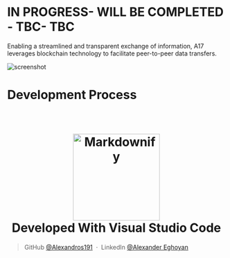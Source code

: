 # IN PROGRESS- WILL  BE COMPLETED - TBC- TBC

Enabling a streamlined and transparent exchange of information, A17 leverages blockchain technology to facilitate peer-to-peer data transfers.


![screenshot](https://github.com/Alexandros191/Readme-Assets/blob/main/smart-contract-key-7286414-6152105.png)
# Development Process


<h1 align="center">
  <br>
  <a href="http://www.amitmerchant.com/electron-markdownify"><img src="https://github.com/Alexandros191/Readme-Assets/blob/main/pngwing.com.png" alt="Markdownify" width="200"></a>
  <br>
  Developed With Visual Studio Code
  <br>
</h1>



> GitHub [@Alexandros191](https://github.com/Alexandros191) &nbsp;&middot;&nbsp;
> LinkedIn [@Alexander Eghoyan](https://www.linkedin.com/in/alexander-eghoyan-76736528b/)

